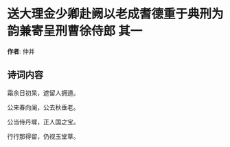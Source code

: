 # 送大理金少卿赴阙以老成耆德重于典刑为韵兼寄呈刑曹徐侍郎  其一

**作者**: 仲并

## 诗词内容

霜余日初杲，遮留人拥道。

公来春向阑，公去秋垂老。

公当侍丹墀，正人国之宝。

行行那得留，仍视玉堂草。

